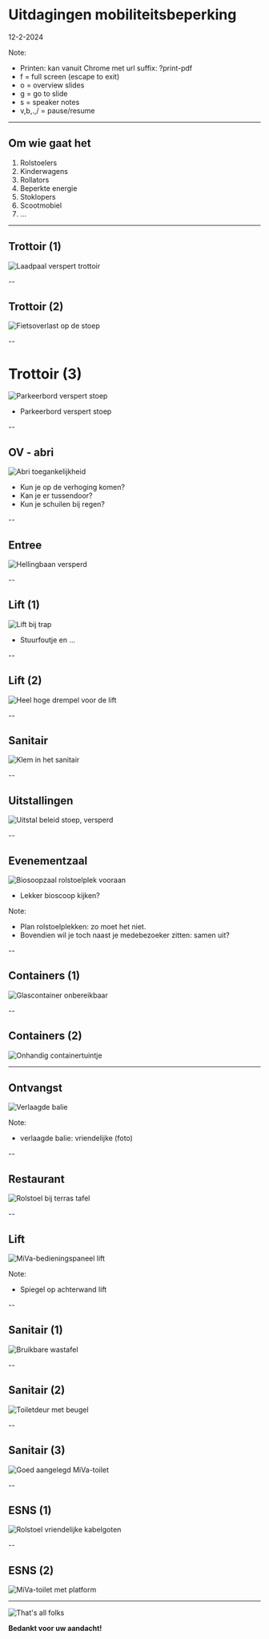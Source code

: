 
<!-- .slide: data-menu-title="Frontpage"; data-background-image="images/accessibility4pics.png"; data-background-opacity="0.2"; background-size:contain -->
# Uitdagingen mobiliteitsbeperking
12-2-2024

Note:
- Printen: kan vanuit Chrome met url suffix: ?print-pdf
- f = full screen (escape to exit)
- o = overview slides
- g = go to slide
- s = speaker notes
- v,b,.,/ = pause/resume

---

<!-- .slide: data-menu-title="Introductie (1)"; data-background-image="images/accessibility4pics.png"; data-background-opacity="0.1"; background-size:contain -->
## Om wie gaat het

 1. Rolstoelers
 2. Kinderwagens
 3. Rollators
 4. Beperkte energie
 5. Stoklopers
 6. Scootmobiel
 7. ...

---

## Trottoir (1)


![Laadpaal verspert trottoir](images/Laadpaal-trottoir.jpeg)<!-- .element height="40%" width="40%" -->

--

## Trottoir (2)

![Fietsoverlast op de stoep](images/Fietsoverlast-1.png)<!-- .element height="60%" width="60%" -->

--

# Trottoir (3)

![Parkeerbord verspert stoep](images/ParkeerbordVersperring.JPG)<!-- .element height="60%" width="60%" -->

-  Parkeerbord verspert stoep

--

## OV - abri

![Abri toegankelijkheid](images/Abri-toegankelijkheid.jpg)<!-- .element height="40%" width="40%" -->

-  Kun je op de verhoging komen?
-  Kan je er tussendoor?
-  Kun je schuilen bij regen?

--

## Entree

![Hellingbaan versperd](images/Helling-ontoegankelijk.jpg)<!-- .element height="50%" width="50%" -->

--

## Lift (1)

![Lift bij trap](images/Lift-trap-gevaarlijk.JPG)<!-- .element height="40%" width="40%" -->

- Stuurfoutje en ...

--

## Lift (2)

![Heel hoge drempel voor de lift](images/Lift_met_drempel.jpeg)<!-- .element height="40%" width="40%" -->

--

## Sanitair

![Klem in het sanitair](images/Toilet-Vapiano.JPG)<!-- .element height="40%" width="40%" -->

--

## Uitstallingen

![Uitstal beleid stoep, versperd](images/Uitstalling-beleid-2.JPG)<!-- .element height="40%" width="40%" -->

--

## Evenementzaal

![Biosoopzaal rolstoelplek vooraan](images/Bioscoopzaal-Forum.jpg)<!-- .element height="40%" width="40%" -->

- Lekker bioscoop kijken?

Note:
- Plan rolstoelplekken: zo moet het niet.
- Bovendien wil je toch naast je medebezoeker zitten: samen uit?

--

<!-- .slide: data-menu-title="Afval" -->
## Containers (1)
![Glascontainer onbereikbaar](images/Alvalcontainer-onbereikbaar.jpg)<!-- .element height="40%" width="40%" -->
<!-- .slide: data-menu-title="Toegankelijkheid plannen (3)" -->

--

## Containers (2)
![Onhandig containertuintje](images/Container-tuintje.jpg)<!-- .element height="40%" width="40%" -->

---

## Ontvangst

![Verlaagde balie](images/Onderrijdbare-balie.jpg)<!-- .element height="50%" width="50%" -->

Note:
- verlaagde balie: vriendelijke (foto)

--

## Restaurant

![Rolstoel bij terras tafel](images/Terras.JPG)<!-- .element height="50%" width="50%" -->

--

## Lift


![MiVa-bedieningspaneel lift](images/MiVa-Bedieningspaneel-lift.jpg)<!-- .element height="60%" width="60%" -->

Note:
- Spiegel op achterwand lift

--

## Sanitair (1)

![Bruikbare wastafel](images/Toilet-goede-wastafel.JPG)<!-- .element height="40%" width="40%" -->

--

## Sanitair (2)

![Toiletdeur met beugel](images/Toiletdeur-met-beugel.jpg)<!-- .element height="40%" width="40%" -->

--

## Sanitair (3)

![Goed aangelegd MiVa-toilet](images/Toilet-MiVa.jpg)<!-- .element height=460%" width="40%" -->

--

## ESNS (1)

![Rolstoel vriendelijke kabelgoten](images/ESNS-rijplaten.jpg)<!-- .element height=460%" width="40%" -->

--

## ESNS (2)

![MiVa-toilet met platform](images/ESNS-MiVa-toilet.jpg)<!-- .element height=460%" width="40%" -->

---

![That's all folks](images/Thats_all_Folks.jpg)<!-- .element height="90%" width="90%" -->

**Bedankt voor uw aandacht!**
